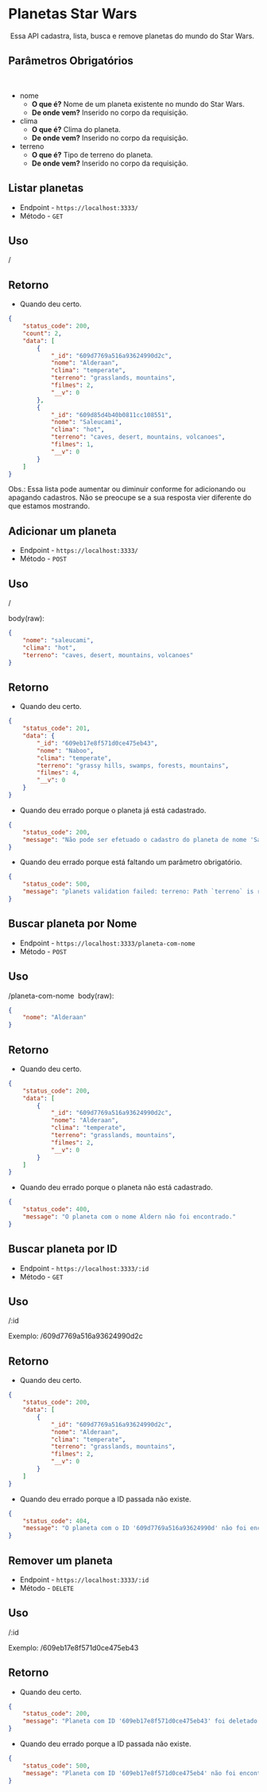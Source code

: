 # Planetas Star Wars
​
Essa API cadastra, lista, busca e remove planetas do mundo do Star Wars.
​
## Parâmetros Obrigatórios
​
- nome
  - **O que é?** Nome de um planeta existente no mundo do Star Wars.
  - **De onde vem?** Inserido no corpo da requisição.
​
- clima
  - **O que é?** Clima do planeta.
  - **De onde vem?** Inserido no corpo da requisição.
​
- terreno
  - **O que é?** Tipo de terreno do planeta.
  - **De onde vem?** Inserido no corpo da requisição.
​
​
## Listar planetas

- Endpoint - `https://localhost:3333/`
- Método - `GET`

## Uso

/
​
## Retorno

- Quando deu certo.
```json
{
    "status_code": 200,
    "count": 2,
    "data": [
        {
            "_id": "609d7769a516a93624990d2c",
            "nome": "Alderaan",
            "clima": "temperate",
            "terreno": "grasslands, mountains",
            "filmes": 2,
            "__v": 0
        },
        {
            "_id": "609d85d4b40b0811cc108551",
            "nome": "Saleucami",
            "clima": "hot",
            "terreno": "caves, desert, mountains, volcanoes",
            "filmes": 1,
            "__v": 0
        }
    ]
}
```
Obs.: Essa lista pode aumentar ou diminuir conforme for adicionando ou apagando cadastros. Não se preocupe se a sua resposta vier diferente do que estamos mostrando.

## Adicionar um planeta

- Endpoint - `https://localhost:3333/`
- Método - `POST`

## Uso

/


body(raw):
```json
{
    "nome": "saleucami",
    "clima": "hot",
    "terreno": "caves, desert, mountains, volcanoes"
}
```
## Retorno

- Quando deu certo.
```json
{
    "status_code": 201,
    "data": {
        "_id": "609eb17e8f571d0ce475eb43",
        "nome": "Naboo",
        "clima": "temperate",
        "terreno": "grassy hills, swamps, forests, mountains",
        "filmes": 4,
        "__v": 0
    }
}
```
- Quando deu errado porque o planeta já está cadastrado.
```json
{
    "status_code": 200,
    "message": "Não pode ser efetuado o cadastro do planeta de nome 'Saleucami' pois ele já está cadastrado no nosso banco de dados."
}
```

- Quando deu errado porque está faltando um parâmetro obrigatório.
```json
{
    "status_code": 500,
    "message": "planets validation failed: terreno: Path `terreno` is required."
}
```

## Buscar planeta por Nome

- Endpoint - `https://localhost:3333/planeta-com-nome`
- Método - `POST`

## Uso

/planeta-com-nome
​
body(raw):
```json
{
    "nome": "Alderaan"
}
```
## Retorno

- Quando deu certo.
```json
{
    "status_code": 200,
    "data": [
        {
            "_id": "609d7769a516a93624990d2c",
            "nome": "Alderaan",
            "clima": "temperate",
            "terreno": "grasslands, mountains",
            "filmes": 2,
            "__v": 0
        }
    ]
}
```
- Quando deu errado porque o planeta não está cadastrado.
```json
{
    "status_code": 400,
    "message": "O planeta com o nome Aldern não foi encontrado."
}
```

## Buscar planeta por ID

- Endpoint - `https://localhost:3333/:id`
- Método - `GET`

## Uso

/:id

Exemplo: /609d7769a516a93624990d2c
​
## Retorno

- Quando deu certo.
```json
{
    "status_code": 200,
    "data": [
        {
            "_id": "609d7769a516a93624990d2c",
            "nome": "Alderaan",
            "clima": "temperate",
            "terreno": "grasslands, mountains",
            "filmes": 2,
            "__v": 0
        }
    ]
}
```
- Quando deu errado porque a ID passada não existe.
```json
{
    "status_code": 404,
    "message": "O planeta com o ID '609d7769a516a93624990d' não foi encontrado."
}
```

## Remover um planeta

- Endpoint - `https://localhost:3333/:id`
- Método - `DELETE`

## Uso

/:id

Exemplo: /609eb17e8f571d0ce475eb43
​
## Retorno

- Quando deu certo.
```json
{
    "status_code": 200,
    "message": "Planeta com ID '609eb17e8f571d0ce475eb43' foi deletado com sucesso."
}
```
- Quando deu errado porque a ID passada não existe.
```json
{
    "status_code": 500,
    "message": "Planeta com ID '609eb17e8f571d0ce475eb4' não foi encontrado."
}
```
